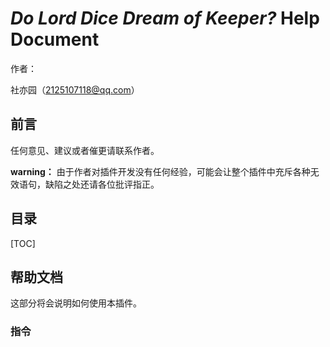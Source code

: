 # _Do Lord Dice Dream of Keeper?_ Help Document

作者：

社亦园（2125107118@qq.com）

## 前言

任何意见、建议或者催更请联系作者。

**warning：**
由于作者对插件开发没有任何经验，可能会让整个插件中充斥各种无效语句，缺陷之处还请各位批评指正。

## 目录

[TOC]
## 帮助文档

这部分将会说明如何使用本插件。

### 指令